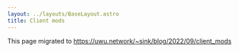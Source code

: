 ```yaml
---
layout: ../layouts/BaseLayout.astro
title: Client mods
---
```


This page migrated to https://uwu.network/~sink/blog/2022/09/client_mods
